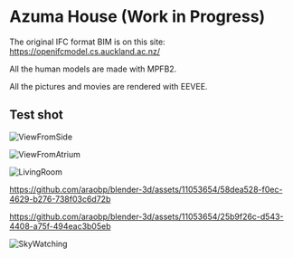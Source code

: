 # Azuma House (Work in Progress)

The original IFC format BIM is on this site: https://openifcmodel.cs.auckland.ac.nz/

All the human models are made with MPFB2.

All the pictures and movies are rendered with EEVEE.

## Test shot

![ViewFromSide](https://github.com/araobp/blender-3d/assets/11053654/299a0398-7bd3-4b3c-a46c-00c06406f375)

![ViewFromAtrium](https://github.com/araobp/blender-3d/assets/11053654/7b30a38f-3bd5-4960-9fcd-45013ed72aa5)

![LivingRoom](https://github.com/araobp/blender-3d/assets/11053654/9a0a13dc-c230-4f81-bbc0-4d6d362bbcb0)

https://github.com/araobp/blender-3d/assets/11053654/58dea528-f0ec-4629-b276-738f03c6d72b

https://github.com/araobp/blender-3d/assets/11053654/25b9f26c-d543-4408-a75f-494eac3b05eb

![SkyWatching](https://github.com/araobp/blender-3d/assets/11053654/57d8478b-d65f-44cd-aa14-bb4d19d48858)
